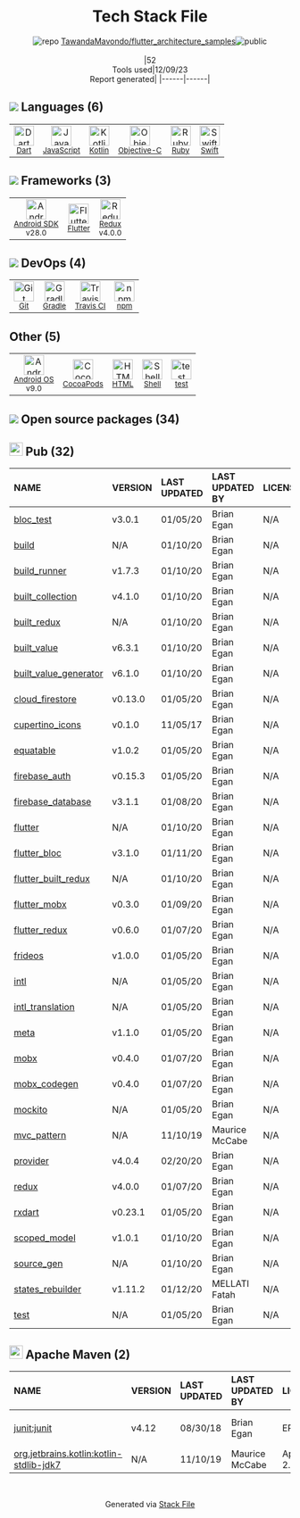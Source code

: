 <!--
&lt;--- Readme.md Snippet without images Start ---&gt;
## Tech Stack
TawandaMavondo/flutter_architecture_samples is built on the following main stack:

- [Gradle](https://www.gradle.org/) – Java Build Tools
- [Ruby](https://www.ruby-lang.org) – Languages
- [Objective-C](https://developer.apple.com/library/mac/documentation/Cocoa/Conceptual/ProgrammingWithObjectiveC/Introduction/Introduction.html) – Languages
- [Swift](https://developer.apple.com/swift/) – Languages
- [Android SDK](http://developer.android.com) – Frameworks (Full Stack)
- [JavaScript](https://developer.mozilla.org/en-US/docs/Web/JavaScript) – Languages
- [Dart](https://www.dartlang.org/) – Languages
- [Kotlin](https://kotlinlang.org/) – Languages
- [Redux](https://redux.js.org/) – State Management Library
- [Shell](https://en.wikipedia.org/wiki/Shell_script) – Shells
- [Flutter](https://flutter.io/) – Cross-Platform Mobile Development
- [Android OS](https://www.android.com) – Operating Systems
- [Travis CI](http://travis-ci.com/) – Continuous Integration

Full tech stack [here](/techstack.md)

&lt;--- Readme.md Snippet without images End ---&gt;

&lt;--- Readme.md Snippet with images Start ---&gt;
## Tech Stack
TawandaMavondo/flutter_architecture_samples is built on the following main stack:

- <img width='25' height='25' src='https://img.stackshare.io/service/975/gradlephant-social-black-bg.png' alt='Gradle'/> [Gradle](https://www.gradle.org/) – Java Build Tools
- <img width='25' height='25' src='https://img.stackshare.io/service/989/ruby.png' alt='Ruby'/> [Ruby](https://www.ruby-lang.org) – Languages
- <img width='25' height='25' src='https://img.stackshare.io/service/1008/xcode.png' alt='Objective-C'/> [Objective-C](https://developer.apple.com/library/mac/documentation/Cocoa/Conceptual/ProgrammingWithObjectiveC/Introduction/Introduction.html) – Languages
- <img width='25' height='25' src='https://img.stackshare.io/service/1009/tuHsaI2U.png' alt='Swift'/> [Swift](https://developer.apple.com/swift/) – Languages
- <img width='25' height='25' src='https://img.stackshare.io/service/1010/m8jf0po4imu8t5eemjdd.png' alt='Android SDK'/> [Android SDK](http://developer.android.com) – Frameworks (Full Stack)
- <img width='25' height='25' src='https://img.stackshare.io/service/1209/javascript.jpeg' alt='JavaScript'/> [JavaScript](https://developer.mozilla.org/en-US/docs/Web/JavaScript) – Languages
- <img width='25' height='25' src='https://img.stackshare.io/service/1646/Twitter-02.png' alt='Dart'/> [Dart](https://www.dartlang.org/) – Languages
- <img width='25' height='25' src='https://img.stackshare.io/service/3750/pCfEzr6L.png' alt='Kotlin'/> [Kotlin](https://kotlinlang.org/) – Languages
- <img width='25' height='25' src='https://img.stackshare.io/service/4074/13142323.png' alt='Redux'/> [Redux](https://redux.js.org/) – State Management Library
- <img width='25' height='25' src='https://img.stackshare.io/service/4631/default_c2062d40130562bdc836c13dbca02d318205a962.png' alt='Shell'/> [Shell](https://en.wikipedia.org/wiki/Shell_script) – Shells
- <img width='25' height='25' src='https://img.stackshare.io/service/7180/flutter-mark-square-100.png' alt='Flutter'/> [Flutter](https://flutter.io/) – Cross-Platform Mobile Development
- <img width='25' height='25' src='https://img.stackshare.io/service/9586/ZvmtaSXW_400x400.jpg' alt='Android OS'/> [Android OS](https://www.android.com) – Operating Systems
- <img width='25' height='25' src='https://img.stackshare.io/service/460/Lu6cGu0z_400x400.png' alt='Travis CI'/> [Travis CI](http://travis-ci.com/) – Continuous Integration

Full tech stack [here](/techstack.md)

&lt;--- Readme.md Snippet with images End ---&gt;
-->
<div align="center">

# Tech Stack File
![](https://img.stackshare.io/repo.svg "repo") [TawandaMavondo/flutter_architecture_samples](https://github.com/TawandaMavondo/flutter_architecture_samples)![](https://img.stackshare.io/public_badge.svg "public")
<br/><br/>
|52<br/>Tools used|12/09/23 <br/>Report generated|
|------|------|
</div>

## <img src='https://img.stackshare.io/languages.svg'/> Languages (6)
<table><tr>
  <td align='center'>
  <img width='36' height='36' src='https://img.stackshare.io/service/1646/Twitter-02.png' alt='Dart'>
  <br>
  <sub><a href="https://www.dartlang.org/">Dart</a></sub>
  <br>
  <sub></sub>
</td>

<td align='center'>
  <img width='36' height='36' src='https://img.stackshare.io/service/1209/javascript.jpeg' alt='JavaScript'>
  <br>
  <sub><a href="https://developer.mozilla.org/en-US/docs/Web/JavaScript">JavaScript</a></sub>
  <br>
  <sub></sub>
</td>

<td align='center'>
  <img width='36' height='36' src='https://img.stackshare.io/service/3750/pCfEzr6L.png' alt='Kotlin'>
  <br>
  <sub><a href="https://kotlinlang.org/">Kotlin</a></sub>
  <br>
  <sub></sub>
</td>

<td align='center'>
  <img width='36' height='36' src='https://img.stackshare.io/service/1008/xcode.png' alt='Objective-C'>
  <br>
  <sub><a href="https://developer.apple.com/library/mac/documentation/Cocoa/Conceptual/ProgrammingWithObjectiveC/Introduction/Introduction.html">Objective-C</a></sub>
  <br>
  <sub></sub>
</td>

<td align='center'>
  <img width='36' height='36' src='https://img.stackshare.io/service/989/ruby.png' alt='Ruby'>
  <br>
  <sub><a href="https://www.ruby-lang.org">Ruby</a></sub>
  <br>
  <sub></sub>
</td>

<td align='center'>
  <img width='36' height='36' src='https://img.stackshare.io/service/1009/tuHsaI2U.png' alt='Swift'>
  <br>
  <sub><a href="https://developer.apple.com/swift/">Swift</a></sub>
  <br>
  <sub></sub>
</td>

</tr>
</table>

## <img src='https://img.stackshare.io/frameworks.svg'/> Frameworks (3)
<table><tr>
  <td align='center'>
  <img width='36' height='36' src='https://img.stackshare.io/service/1010/m8jf0po4imu8t5eemjdd.png' alt='Android SDK'>
  <br>
  <sub><a href="http://developer.android.com">Android SDK</a></sub>
  <br>
  <sub>v28.0</sub>
</td>

<td align='center'>
  <img width='36' height='36' src='https://img.stackshare.io/service/7180/flutter-mark-square-100.png' alt='Flutter'>
  <br>
  <sub><a href="https://flutter.io/">Flutter</a></sub>
  <br>
  <sub></sub>
</td>

<td align='center'>
  <img width='36' height='36' src='https://img.stackshare.io/service/4074/13142323.png' alt='Redux'>
  <br>
  <sub><a href="https://redux.js.org/">Redux</a></sub>
  <br>
  <sub>v4.0.0</sub>
</td>

</tr>
</table>

## <img src='https://img.stackshare.io/devops.svg'/> DevOps (4)
<table><tr>
  <td align='center'>
  <img width='36' height='36' src='https://img.stackshare.io/service/1046/git.png' alt='Git'>
  <br>
  <sub><a href="http://git-scm.com/">Git</a></sub>
  <br>
  <sub></sub>
</td>

<td align='center'>
  <img width='36' height='36' src='https://img.stackshare.io/service/975/gradlephant-social-black-bg.png' alt='Gradle'>
  <br>
  <sub><a href="https://www.gradle.org/">Gradle</a></sub>
  <br>
  <sub></sub>
</td>

<td align='center'>
  <img width='36' height='36' src='https://img.stackshare.io/service/460/Lu6cGu0z_400x400.png' alt='Travis CI'>
  <br>
  <sub><a href="http://travis-ci.com/">Travis CI</a></sub>
  <br>
  <sub></sub>
</td>

<td align='center'>
  <img width='36' height='36' src='https://img.stackshare.io/service/1120/lejvzrnlpb308aftn31u.png' alt='npm'>
  <br>
  <sub><a href="https://www.npmjs.com/">npm</a></sub>
  <br>
  <sub></sub>
</td>

</tr>
</table>

## Other (5)
<table><tr>
  <td align='center'>
  <img width='36' height='36' src='https://img.stackshare.io/service/9586/ZvmtaSXW_400x400.jpg' alt='Android OS'>
  <br>
  <sub><a href="https://www.android.com">Android OS</a></sub>
  <br>
  <sub>v9.0</sub>
</td>

<td align='center'>
  <img width='36' height='36' src='https://img.stackshare.io/service/2426/e1cbdef9d4b11484049a033886578e54_400x400.png' alt='CocoaPods'>
  <br>
  <sub><a href="https://cocoapods.org/">CocoaPods</a></sub>
  <br>
  <sub></sub>
</td>

<td align='center'>
  <img width='36' height='36' src='https://img.stackshare.io/service/2270/no-img-open-source.png' alt='HTML'>
  <br>
  <sub><a href="http://">HTML</a></sub>
  <br>
  <sub></sub>
</td>

<td align='center'>
  <img width='36' height='36' src='https://img.stackshare.io/service/4631/default_c2062d40130562bdc836c13dbca02d318205a962.png' alt='Shell'>
  <br>
  <sub><a href="https://en.wikipedia.org/wiki/Shell_script">Shell</a></sub>
  <br>
  <sub></sub>
</td>

<td align='center'>
  <img width='36' height='36' src='https://img.stackshare.io/service/5477/no-img-open-source.png' alt='test'>
  <br>
  <sub><a href="test">test</a></sub>
  <br>
  <sub></sub>
</td>

</tr>
</table>


## <img src='https://img.stackshare.io/group.svg' /> Open source packages (34)</h2>

## <img width='24' height='24' src='https://img.stackshare.io/package_manager/105011/default_80893882f2063344b2942a4ccdce27a2e60711c9.png'/> Pub (32)

|NAME|VERSION|LAST UPDATED|LAST UPDATED BY|LICENSE|VULNERABILITIES|
|:------|:------|:------|:------|:------|:------|
|[bloc_test](https://pub.dartlang.org/bloc_test)|v3.0.1|01/05/20|Brian Egan |N/A|N/A|
|[build](https://pub.dartlang.org/build)|N/A|01/10/20|Brian Egan |N/A|N/A|
|[build_runner](https://pub.dartlang.org/build_runner)|v1.7.3|01/10/20|Brian Egan |N/A|N/A|
|[built_collection](https://pub.dartlang.org/built_collection)|v4.1.0|01/10/20|Brian Egan |N/A|N/A|
|[built_redux](https://pub.dartlang.org/built_redux)|N/A|01/10/20|Brian Egan |N/A|N/A|
|[built_value](https://pub.dartlang.org/built_value)|v6.3.1|01/10/20|Brian Egan |N/A|N/A|
|[built_value_generator](https://pub.dartlang.org/built_value_generator)|v6.1.0|01/10/20|Brian Egan |N/A|N/A|
|[cloud_firestore](https://pub.dartlang.org/cloud_firestore)|v0.13.0|01/05/20|Brian Egan |N/A|N/A|
|[cupertino_icons](https://pub.dartlang.org/cupertino_icons)|v0.1.0|11/05/17|Brian Egan |N/A|N/A|
|[equatable](https://pub.dartlang.org/equatable)|v1.0.2|01/05/20|Brian Egan |N/A|N/A|
|[firebase_auth](https://pub.dartlang.org/firebase_auth)|v0.15.3|01/05/20|Brian Egan |N/A|N/A|
|[firebase_database](https://pub.dartlang.org/firebase_database)|v3.1.1|01/08/20|Brian Egan |N/A|N/A|
|[flutter](https://pub.dartlang.org/flutter)|N/A|01/10/20|Brian Egan |N/A|N/A|
|[flutter_bloc](https://pub.dartlang.org/flutter_bloc)|v3.1.0|01/11/20|Brian Egan |N/A|N/A|
|[flutter_built_redux](https://pub.dartlang.org/flutter_built_redux)|N/A|01/10/20|Brian Egan |N/A|N/A|
|[flutter_mobx](https://pub.dartlang.org/flutter_mobx)|v0.3.0|01/09/20|Brian Egan |N/A|N/A|
|[flutter_redux](https://pub.dartlang.org/flutter_redux)|v0.6.0|01/07/20|Brian Egan |N/A|N/A|
|[frideos](https://pub.dartlang.org/frideos)|v1.0.0|01/05/20|Brian Egan |N/A|N/A|
|[intl](https://pub.dartlang.org/intl)|N/A|01/05/20|Brian Egan |N/A|N/A|
|[intl_translation](https://pub.dartlang.org/intl_translation)|N/A|01/05/20|Brian Egan |N/A|N/A|
|[meta](https://pub.dartlang.org/meta)|v1.1.0|01/05/20|Brian Egan |N/A|N/A|
|[mobx](https://pub.dartlang.org/mobx)|v0.4.0|01/07/20|Brian Egan |N/A|N/A|
|[mobx_codegen](https://pub.dartlang.org/mobx_codegen)|v0.4.0|01/07/20|Brian Egan |N/A|N/A|
|[mockito](https://pub.dartlang.org/mockito)|N/A|01/05/20|Brian Egan |N/A|N/A|
|[mvc_pattern](https://pub.dartlang.org/mvc_pattern)|N/A|11/10/19|Maurice McCabe |N/A|N/A|
|[provider](https://pub.dartlang.org/provider)|v4.0.4|02/20/20|Brian Egan |N/A|N/A|
|[redux](https://pub.dartlang.org/redux)|v4.0.0|01/07/20|Brian Egan |N/A|N/A|
|[rxdart](https://pub.dartlang.org/rxdart)|v0.23.1|01/05/20|Brian Egan |N/A|N/A|
|[scoped_model](https://pub.dartlang.org/scoped_model)|v1.0.1|01/10/20|Brian Egan |N/A|N/A|
|[source_gen](https://pub.dartlang.org/source_gen)|N/A|01/10/20|Brian Egan |N/A|N/A|
|[states_rebuilder](https://pub.dartlang.org/states_rebuilder)|v1.11.2|01/12/20|MELLATI Fatah |N/A|N/A|
|[test](https://pub.dartlang.org/test)|N/A|01/05/20|Brian Egan |N/A|N/A|


## <img width='24' height='24' src='https://img.stackshare.io/package_manager/977/default_9833f2ef0bbc2a946b4cc5e9307264033361076b.png'/> Apache Maven (2)

|NAME|VERSION|LAST UPDATED|LAST UPDATED BY|LICENSE|VULNERABILITIES|
|:------|:------|:------|:------|:------|:------|
|[junit:junit](http://junit.org)|v4.12|08/30/18|Brian Egan |EPL-1.0|[CVE-2020-15250](https://github.com/advisories/GHSA-269g-pwp5-87pp) (Moderate)|
|[org.jetbrains.kotlin:kotlin-stdlib-jdk7](https://kotlinlang.org/)|N/A|11/10/19|Maurice McCabe |Apache-2.0|N/A|

<br/>
<div align='center'>

Generated via [Stack File](https://github.com/marketplace/stack-file)
